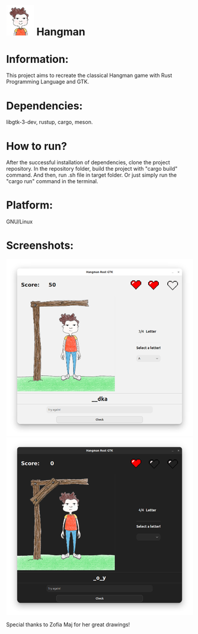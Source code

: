 # <img src="images/hangman_icon.png" width="75" alt="Hangman logo"> Hangman

# Information:

This project aims to recreate the classical Hangman game with Rust Programming Language and GTK.

# Dependencies:

libgtk-3-dev, rustup, cargo, meson.

# How to run?

After the successful installation of dependencies, clone the project repository. In the repository folder, build the project with "cargo build" command. And then, run .sh file in target folder. Or just simply run the "cargo run" command in the terminal.

# Platform:

GNU/Linux

# Screenshots:

![](screenshots/1.png)
![](screenshots/2.png)

Special thanks to Zofia Maj for her great drawings!
